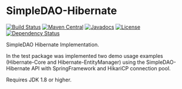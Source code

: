 # SimpleDAO-Hibernate

[![Build Status](https://travis-ci.org/thiaguten/simple-dao-hibernate.svg)](https://travis-ci.org/thiaguten/simple-dao-hibernate)
[![Maven Central](https://maven-badges.herokuapp.com/maven-central/br.com.thiaguten.persistence/simple-dao-hibernate/badge.svg)](http://search.maven.org/#search%7Cgav%7C1%7Cg%3A%22br.com.thiaguten.persistence%22%20AND%20a%3A%22simple-dao-hibernate%22)
[![Javadocs](http://www.javadoc.io/badge/br.com.thiaguten.persistence/simple-dao-hibernate.svg)](http://www.javadoc.io/doc/br.com.thiaguten.persistence/simple-dao-hibernate)
[![License](https://img.shields.io/badge/license-Apache%202.0-blue.svg)](http://www.apache.org/licenses/LICENSE-2.0.txt)
[![Dependency Status](https://www.versioneye.com/user/projects/577e7c2d5bb1390038414381/badge.svg)](https://www.versioneye.com/user/projects/577e7c2d5bb1390038414381)

SimpleDAO Hibernate Implementation.

In the test package was implemented two demo usage examples (Hibernate-Core and Hibernate-EntityManager) using the SimpleDAO-Hibernate API with SpringFramework and HikariCP connection pool.

Requires JDK 1.8 or higher.

